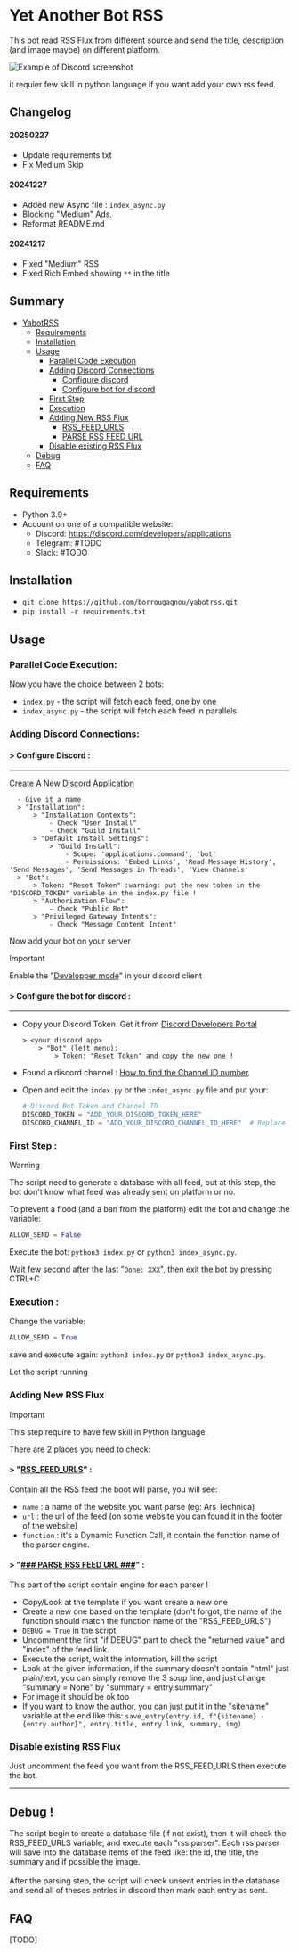 # Yet Another Bot RSS

This bot read RSS Flux from different source and send the title, description (and image maybe) on different platform.

![Example of Discord screenshot](/img/Example-on-Discord-YabootRSS.png)

it requier few skill in python language if you want add your own rss feed.


## Changelog
#### 20250227
- Update requirements.txt
- Fix Medium Skip

#### 20241227
- Added new Async file : `index_async.py`
- Blocking "Medium" Ads.
- Reformat README.md

#### 20241217
- Fixed "Medium" RSS
- Fixed Rich Embed showing `**` in the title


## Summary
- [YabotRSS](#yet-another-bot-rss)
  - [Requirements](#requirements)
  - [Installation](#installation)
  - [Usage](#usage)
    - [Parallel Code Execution](#parallel-code-execution)
    - [Adding Discord Connections](#adding-discord-connections)
        - [Configure discord](#-configure-discord-)
        - [Configure bot for discord](#-configure-the-bot-for-discord-)
    - [First Step](#first-step-)
    - [Execution](#execution-)
    - [Adding New RSS Flux](#adding-new-rss-flux)
        - [RSS_FEED_URLS](#-rss_feed_urls-)
        - [PARSE RSS FEED URL](#--parse-rss-feed-url--)
    - [Disable existing RSS Flux](#disable-existing-rss-flux)
  - [Debug](#debug-)
  - [FAQ](#faq)


## Requirements

- Python 3.9+
- Account on one of a compatible website:
    - Discord: https://discord.com/developers/applications
    - Telegram: #TODO
    - Slack: #TODO


## Installation

- `git clone https://github.com/borrougagnou/yabotrss.git`
- `pip install -r requirements.txt`

## Usage
### Parallel Code Execution:
Now you have the choice between 2 bots:
- `index.py` - the script will fetch each feed, one by one
- `index_async.py` - the script will fetch each feed in parallels


### Adding Discord Connections:

#### > Configure Discord :
---
[Create A New Discord Application](https://discord.com/developers/applications?new_application=true)

      - Give it a name
      > "Installation":
          > "Installation Contexts":
              - Check "User Install"
              - Check "Guild Install"
          > "Default Install Settings":
              > "Guild Install":
                  - Scope: 'applications.command', 'bot'
                  - Permissions: 'Embed Links', 'Read Message History', 'Send Messages', 'Send Messages in Threads', 'View Channels'
      > "Bot":
          > Token: "Reset Token" :warning: put the new token in the "DISCORD_TOKEN" variable in the index.py file !
          > "Authorization Flow":
              - Check "Public Bot"
          > "Privileged Gateway Intents":
              - Check "Message Content Intent"

Now add your bot on your server
> [!IMPORTANT]
> Enable the "[Developper mode](https://support.discord.com/hc/en-us/articles/206346498-Where-can-I-find-my-User-Server-Message-ID)" in your discord client

#### > Configure the bot for discord :
---
- Copy your Discord Token. Get it from [Discord Developers Portal](https://discord.com/developers/applications)

      > <your discord app>
          > "Bot" (left menu):
              > Token: "Reset Token" and copy the new one !

- Found a discord channel : [How to find the Channel ID number](https://support.discord.com/hc/en-us/articles/206346498-Where-can-I-find-my-User-Server-Message-ID)
-  Open and edit the `index.py` or the `index_async.py` file and put your:
   ```python
   # Discord Bot Token and Channel ID
   DISCORD_TOKEN = "ADD_YOUR_DISCORD_TOKEN_HERE" 
   DISCORD_CHANNEL_ID = "ADD_YOUR_DISCORD_CHANNEL_ID_HERE"  # Replace with your channel ID
   ```

### First Step :
> [!WARNING]
> The script need to generate a database with all feed, but at this step, the bot don't know what feed was already sent on platform or no.

To prevent a flood (and a ban from the platform) edit the bot and change the variable:
```python
ALLOW_SEND = False
```
Execute the bot: `python3 index.py` or `python3 index_async.py`.

Wait few second after the last "`Done: XXX`", then exit the bot by pressing CTRL+C

### Execution :
Change the variable:
```python
ALLOW_SEND = True
```
save and execute again: `python3 index.py` or `python3 index_async.py`.

Let the script running

### Adding New RSS Flux
> [!IMPORTANT]
> This step require to have few skill in Python language.

There are 2 places you need to check:
<br/>

#### > "<ins>RSS_FEED_URLS</ins>" :
Contain all the RSS feed the boot will parse, you will see:
 - `name` : a name of the website you want parse (eg: Ars Technica)
 - `url` : the url of the feed (on some website you can found it in the footer of the website)
 - `function` : it's a Dynamic Function Call, it contain the function name of the parser engine.


#### > "<ins>### PARSE RSS FEED URL ###</ins>" :
This part of the script contain engine for each parser !
 - Copy/Look at the template if you want create a new one
 - Create a new one based on the template (don't forgot, the name of the function should match the function name of the "RSS_FEED_URLS")
 - `DEBUG = True` in the script
 - Uncomment the first "if DEBUG" part to check the "returned value" and "index" of the feed link.
 - Execute the script, wait the information, kill the script
 - Look at the given information, if the summary doesn't contain "html" just plain/text, you can simply remove the 3 soup line, and just change "summary = None" by "summary = entry.summary"
 - For image it should be ok too
 - If you want to know the author, you can just put it in the "sitename" variable at the end like this: `save_entry(entry.id, f"{sitename} - {entry.author}", entry.title, entry.link, summary, img)` 


### Disable existing RSS Flux
Just uncomment the feed you want from the RSS_FEED_URLS then execute the bot.

---

## Debug !
The script begin to create a database file (if not exist), then it will check the RSS_FEED_URLS variable, and execute each "rss parser". Each rss parser will save into the database items of the feed like: the id, the title, the summary and if possible the image.
<br/><br/>
After the parsing step, the script will check unsent entries in the database and send all of theses entries in discord then mark each entry as sent.


## FAQ
[TODO]


